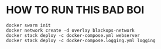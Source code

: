 # HOW TO RUN THIS BAD BOI

```
docker swarm init
docker network create -d overlay blackops-network
docker stack deploy -c docker-compose.yml webserver
docker stack deploy -c docker-compose.logging.yml logging
```
